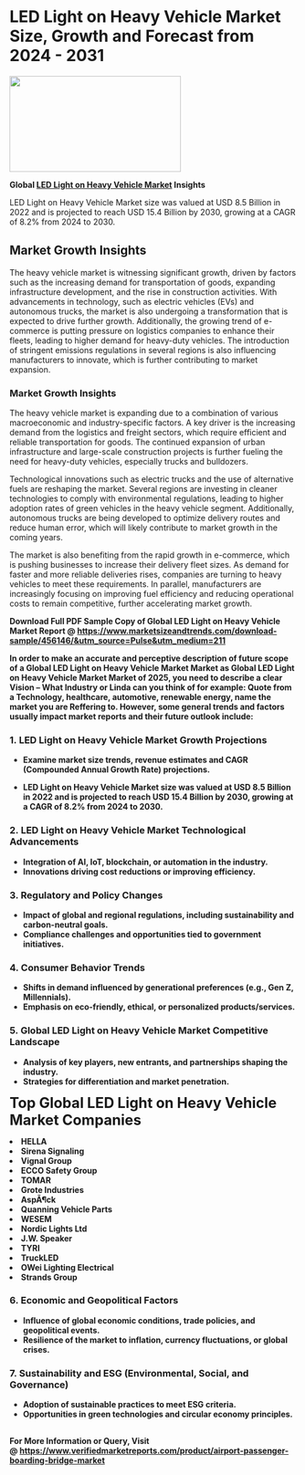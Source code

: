 <H1>LED Light on Heavy Vehicle Market Size, Growth and Forecast from 2024 - 2031</H1><img class="aligncenter size-medium wp-image-584254" src="https://thirdeyenews.in/wp-content/uploads/2024/09/Global-Market-Research-300x168.jpeg" alt="" width="300" height="168" /><p><strong>Global&nbsp;<a href="https://www.marketsizeandtrends.com/download-sample/456146/&amp;utm_source=Pulse&amp;utm_medium=211">LED Light on Heavy Vehicle Market</a> Insights</strong></p><p>LED Light on Heavy Vehicle Market size was valued at USD 8.5 Billion in 2022 and is projected to reach USD 15.4 Billion by 2030, growing at a CAGR of 8.2% from 2024 to 2030.</p><p><!DOCTYPE html> <html lang="en"> <head> <meta charset="UTF-8"> <meta name="viewport" content="width=device-width, initial-scale=1.0"> <title>Heavy Vehicle Market Growth Insights</title> </head> <body> <h2>Market Growth Insights</h2> <p>The heavy vehicle market is witnessing significant growth, driven by factors such as the increasing demand for transportation of goods, expanding infrastructure development, and the rise in construction activities. With advancements in technology, such as electric vehicles (EVs) and autonomous trucks, the market is also undergoing a transformation that is expected to drive further growth. Additionally, the growing trend of e-commerce is putting pressure on logistics companies to enhance their fleets, leading to higher demand for heavy-duty vehicles. The introduction of stringent emissions regulations in several regions is also influencing manufacturers to innovate, which is further contributing to market expansion.</p> <p><strong></strong></p> <h3>Market Growth Insights</h3> <p>The heavy vehicle market is expanding due to a combination of various macroeconomic and industry-specific factors. A key driver is the increasing demand from the logistics and freight sectors, which require efficient and reliable transportation for goods. The continued expansion of urban infrastructure and large-scale construction projects is further fueling the need for heavy-duty vehicles, especially trucks and bulldozers.</p> <p>Technological innovations such as electric trucks and the use of alternative fuels are reshaping the market. Several regions are investing in cleaner technologies to comply with environmental regulations, leading to higher adoption rates of green vehicles in the heavy vehicle segment. Additionally, autonomous trucks are being developed to optimize delivery routes and reduce human error, which will likely contribute to market growth in the coming years.</p> <p>The market is also benefiting from the rapid growth in e-commerce, which is pushing businesses to increase their delivery fleet sizes. As demand for faster and more reliable deliveries rises, companies are turning to heavy vehicles to meet these requirements. In parallel, manufacturers are increasingly focusing on improving fuel efficiency and reducing operational costs to remain competitive, further accelerating market growth.</p> <p><strong></p><p><span class=""><strong>Download Full PDF Sample Copy of Global LED Light on Heavy Vehicle Market Report</strong> @ <a href="https://www.marketsizeandtrends.com/download-sample/456146/&amp;utm_source=Pulse&amp;utm_medium=211" target="_blank">https://www.marketsizeandtrends.com/download-sample/456146/&amp;utm_source=Pulse&amp;utm_medium=211</a></span></p><p>In order to make an accurate and perceptive description of future scope of a Global&nbsp;LED Light on Heavy Vehicle Market Market as Global&nbsp;LED Light on Heavy Vehicle Market Market of 2025, you need to describe a clear Vision &ndash; What Industry or Linda can you think of for example: Quote from a Technology, healthcare, automotive, renewable energy, name the market you are Reffering to. However, some general trends and factors usually impact market reports and their future outlook include:</p><h3>1.&nbsp;<strong>LED Light on Heavy Vehicle Market Growth Projections</strong></h3><ul><li>Examine market size trends, revenue estimates and CAGR (Compounded Annual Growth Rate) projections.</li><li><p>LED Light on Heavy Vehicle Market size was valued at USD 8.5 Billion in 2022 and is projected to reach USD 15.4 Billion by 2030, growing at a CAGR of 8.2% from 2024 to 2030.</p></li></ul><h3>2.&nbsp;<strong>LED Light on Heavy Vehicle Market Technological Advancements</strong></h3><ul><li>Integration of AI, IoT, blockchain, or automation in the industry.</li><li>Innovations driving cost reductions or improving efficiency.</li></ul><h3>3.&nbsp;<strong>Regulatory and Policy Changes</strong></h3><ul><li>Impact of global and regional regulations, including sustainability and carbon-neutral goals.</li><li>Compliance challenges and opportunities tied to government initiatives.</li></ul><h3>4.&nbsp;<strong>Consumer Behavior Trends</strong></h3><ul><li>Shifts in demand influenced by generational preferences (e.g., Gen Z, Millennials).</li><li>Emphasis on eco-friendly, ethical, or personalized products/services.</li></ul><h3>5.&nbsp;<strong>Global LED Light on Heavy Vehicle Market Competitive Landscape</strong></h3><ul><li>Analysis of key players, new entrants, and partnerships shaping the industry.</li><li>Strategies for differentiation and market penetration.</li></ul><p data-pm-slice="1 1 []"><span style="color: inherit; font-family: inherit; font-size: 25px;">Top Global LED Light on Heavy Vehicle Market Companies</span></p><div class="" data-test-id=""><p><li>HELLA</li><li> Sirena Signaling</li><li> Vignal Group</li><li> ECCO Safety Group</li><li> TOMAR</li><li> Grote Industries</li><li> AspÃ¶ck</li><li> Quanning Vehicle Parts</li><li> WESEM</li><li> Nordic Lights Ltd</li><li> J.W. Speaker</li><li> TYRI</li><li> TruckLED</li><li> OWei Lighting Electrical</li><li> Strands Group</li></p></div><h3>6.&nbsp;<strong>Economic and Geopolitical Factors</strong></h3><ul><li>Influence of global economic conditions, trade policies, and geopolitical events.</li><li>Resilience of the market to inflation, currency fluctuations, or global crises.</li></ul><h3>7.&nbsp;<strong>Sustainability and ESG (Environmental, Social, and Governance)</strong></h3><ul><li>Adoption of sustainable practices to meet ESG criteria.</li><li>Opportunities in green technologies and circular economy principles.</li></ul><h2><strong style="font-size: 14px;">For More Information or Query, Visit @&nbsp;</strong><a style="background-color: #ffffff; font-size: 14px;" href="https://www.marketsizeandtrends.com/report/led-light-on-heavy-vehicle-market/" target="_blank">https://www.verifiedmarketreports.com/product/airport-passenger-boarding-bridge-market</a></h2>
